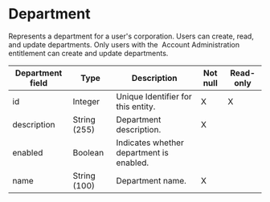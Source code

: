 # Department

Represents a department for a user's corporation. Users can create, read, and update departments. Only users with the  Account Administration entitlement can create and update departments.

| **Department field** | **Type** | **Description** | **Not null** | **Read-only** |
| --- | --- | --- | --- | --- |
| id | Integer | Unique Identifier for this entity. | X | X |
| description | String (255) | Department description. | X | |
| enabled | Boolean | Indicates whether department is enabled. | | |
| name | String (100) | Department name. | X | |
